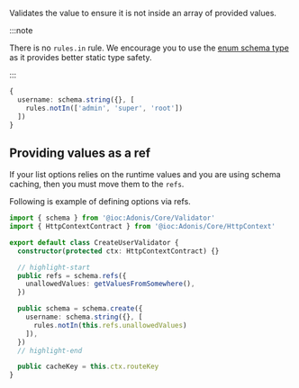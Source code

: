 Validates the value to ensure it is not inside an array of provided values.

:::note

There is no `rules.in` rule. We encourage you to use the [enum schema type](../schema/enum.md) as it provides better static type safety.

:::

```ts
{
  username: schema.string({}, [
    rules.notIn(['admin', 'super', 'root'])
  ])
}
```

## Providing values as a ref

If your list options relies on the runtime values and you are using schema caching, then you must move them to the `refs`.

Following is example of defining options via refs.

```ts
import { schema } from '@ioc:Adonis/Core/Validator'
import { HttpContextContract } from '@ioc:Adonis/Core/HttpContext'

export default class CreateUserValidator {
  constructor(protected ctx: HttpContextContract) {}

  // highlight-start
  public refs = schema.refs({
    unallowedValues: getValuesFromSomewhere(),
  })

  public schema = schema.create({
    username: schema.string({}, [
      rules.notIn(this.refs.unallowedValues)
    ]),
  })
  // highlight-end

  public cacheKey = this.ctx.routeKey
}
```
